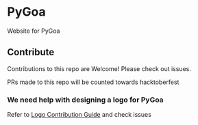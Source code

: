 # PyGoa
Website for PyGoa

## Contribute
Contributions to this repo are Welcome! Please check out issues.

PRs made to this repo will be counted towards hacktoberfest 

### We need help with designing a logo for PyGoa
Refer to [Logo Contribution Guide](https://github.com/PyGoa/pygoa.github.io/blob/main/PyGoa_Logo/README.md) and check issues
